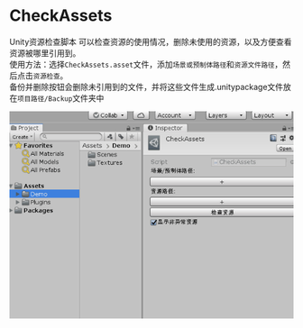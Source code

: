 # CheckAssets
Unity资源检查脚本
可以检查资源的使用情况，删除未使用的资源，以及方便查看资源被哪里引用到。</br>
使用方法：选择`CheckAssets.asset`文件，添加`场景或预制体路径`和`资源文件路径`，然后点击`资源检查`。</br>
备份并删除按钮会删除未引用到的文件，并将这些文件生成.unitypackage文件放在`项目路径/Backup`文件夹中

![](https://github.com/Ugly-Spider/CheckAssets/blob/master/Gifs/CheckAssetsDemo.gif)
